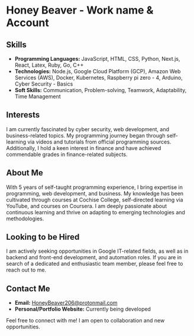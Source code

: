 # Honey Beaver - Work name & Account

## Skills
- **Programming Languages:** JavaScript, HTML, CSS, Python, Next.js, React, Latex, Ruby, Go, C++
- **Technologies:** Node.js, Google Cloud Platform (GCP), Amazon Web Services (AWS), Docker, Kubernetes, Raspberry pi zero - 4, Arduino, Cyber Security - Basics
- **Soft Skills:** Communication, Problem-solving, Teamwork, Adaptability, Time Management

## Interests
I am currently fascinated by cyber security, web development, and business-related topics. My programming journey began through self-learning via videos and tutorials from official programming sources. Additionally, I hold a keen interest in finance and have achieved commendable grades in finance-related subjects.

## About Me
With 5 years of self-taught programming experience, I bring expertise in programming, web development, and business. My knowledge has been cultivated through courses at Cochise College, self-directed learning via YouTube, and courses on Coursera. I am deeply passionate about continuous learning and thrive on adapting to emerging technologies and methodologies.

## Looking to be Hired
I am actively seeking opportunities in Google IT-related fields, as well as in backend and front-end development, and automation roles. If you are in search of a dedicated and enthusiastic team member, please feel free to reach out to me.


## Contact Me
- **Email:** HoneyBeaver206@protonmail.com
- **Personal/Portfolio Website:** Currently being developed

Feel free to connect with me! I am open to collaboration and new opportunities.
